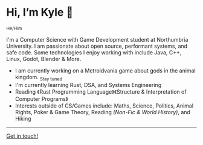 # Hi, I’m Kyle 👋 
<sub>He/Him</sub>

I'm a Computer Science with Game Development student at Northumbria University. I am passionate about open source, performant systems, and safe code. 
Some technologies I enjoy working with include Java, C++, Linux, Godot, Blender & More. 

- I am currently working on a Metroidvania game about gods in the animal kingdom. <sub>Stay tuned</sub>
- I'm currently learning Rust, DSA, and Systems Engineering
- Reading 《Rust Programming Language》《Structure & Interpretation of Computer Programs》
- Interests outside of CS/Games include: Maths, Science, Politics, Animal Rights, Poker & Game Theory, Reading *(Non-Fic & World History)*, and Hiking

<hr>
<p align="centre">
  <a href="https://www.linkedin.com/in/kyle-dunbar-220308318/">Get in touch!</a>
</p>

<!---
KyleDunbarDev/KyleDunbarDev is a ✨ special ✨ repository because its `README.md` (this file) appears on your GitHub profile.
You can click the Preview link to take a look at your changes.
--->
